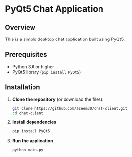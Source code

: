 # PyQt5 Chat Application

## Overview
This is a simple desktop chat application built using PyQt5.

## Prerequisites
- Python 3.6 or higher
- PyQt5 library (`pip install PyQt5`)

## Installation
1. **Clone the repository** (or download the files):
   ```bash
   git clone https://github.com/azeem30/chat-client.git
   cd chat-client

2. **Install dependencies**
   ```bash
   pip install PyQt5

3. **Run the application**
   ```bash
   python main.py
